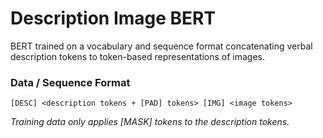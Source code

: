 # Description Image BERT
BERT trained on a vocabulary and sequence format concatenating verbal description tokens to token-based representations of images.
### Data / Sequence Format
```
[DESC] <description tokens + [PAD] tokens> [IMG] <image tokens>
```
*Training data only applies [MASK] tokens to the description tokens.*

